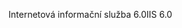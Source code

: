 <span data-ttu-id="91818-101">Internetová informační služba 6.0</span><span class="sxs-lookup"><span data-stu-id="91818-101">IIS 6.0</span></span>